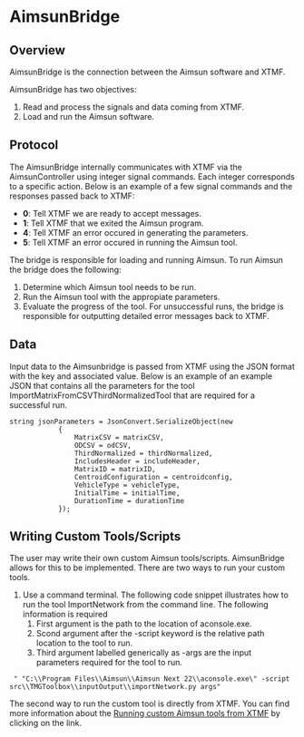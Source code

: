 # AimsunBridge

## Overview 

AimsunBridge is the connection between the Aimsun software and XTMF.

AimsunBridge has two objectives: 
1. Read and process the signals and data coming from XTMF.
1. Load and run the Aimsun software.

## Protocol

The AimsunBridge internally communicates with XTMF via the AimsunController 
using integer signal commands. Each integer corresponds to a specific action. 
Below is an example of a few signal commands and the responses passed back
to XTMF:
* **0**: Tell XTMF we are ready to accept messages.
* **1**: Tell XTMF that we exited the Aimsun program. 
* **4**: Tell XTMF an error occured in generating the parameters.
* **5**: Tell XTMF an error occured in running the Aimsun tool.

The bridge is responsible for loading and running Aimsun. To run Aimsun
the bridge does the following:
1. Determine which Aimsun tool needs to be run.
1. Run the Aimsun tool with the appropiate parameters.
1. Evaluate the progress of the tool. For unsuccessful runs, the bridge is 
responsible for outputting detailed error messages back to XTMF.

## Data 

Input data to the Aimsunbridge is passed from XTMF using the JSON format 
with the key and associated value.  Below is an example of an example JSON
that contains all the parameters for the tool ImportMatrixFromCSVThirdNormalizedTool
that are required for a successful run. 

```
string jsonParameters = JsonConvert.SerializeObject(new
            {
                MatrixCSV = matrixCSV,
                ODCSV = odCSV,
                ThirdNormalized = thirdNormalized,
                IncludesHeader = includeHeader,
                MatrixID = matrixID,
                CentroidConfiguration = centroidconfig,
                VehicleType = vehicleType,
                InitialTime = initialTime,
                DurationTime = durationTime
            });
```

## Writing Custom Tools/Scripts 

The user may write their own custom Aimsun tools/scripts.
AimsunBridge allows for this to be implemented. There are two ways to run
your custom tools.
1. Use a command terminal. The following code snippet illustrates how to 
run the tool ImportNetwork from the command line. The following information
is required 
    1. First argument is the path to the location of aconsole.exe.
    1. Scond argument after the -script keyword is the relative path location to the tool to run.
    1. Third argument labelled generically as -args are the input parameters required for the tool to run. 

```
 " "C:\\Program Files\\Aimsun\\Aimsun Next 22\\aconsole.exe\" -script src\\TMGToolbox\\inputOutput\\importNetwork.py args"
```

The second way to run the custom tool is directly from XTMF.
You can find more information about the [Running  custom Aimsun tools from XTMF](AimsunController.md)
by clicking on the link.